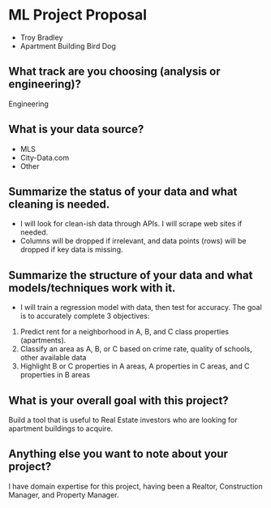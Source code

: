 # ML Project Proposal
- Troy Bradley
- Apartment Building Bird Dog

## What track are you choosing (analysis or engineering)?
Engineering

## What is your data source?
- MLS
- City-Data.com
- Other

## Summarize the status of your data and what cleaning is needed.
- I will look for clean-ish data through APIs. I will scrape web sites if needed.
- Columns will be dropped if irrelevant, and data points (rows) will be dropped if key data is missing. 

## Summarize the structure of your data and what models/techniques work with it.
- I will train a regression model with data, then test for accuracy.
The goal is to accurately complete 3 objectives:

1. Predict rent for a neighborhood in A, B, and C class properties (apartments).
2. Classify an area as A, B, or C based on crime rate, quality of schools, other available data
3. Highlight B or C properties in A areas, A properties in C areas, and C properties in B areas

## What is your overall goal with this project?
Build a tool that is useful to Real Estate investors who are looking for apartment buildings to acquire. 

## Anything else you want to note about your project?
I have domain expertise for this project, having been a Realtor, Construction Manager, and Property Manager.
